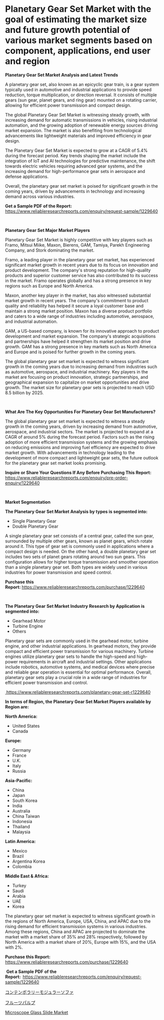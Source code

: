 <p><h1>Planetary Gear Set Market with the goal of estimating the market size and future growth potential of various market segments based on component, applications, end user and region</h1></p><p><strong>Planetary Gear Set Market Analysis and Latest Trends</strong></p>
<p><p>A planetary gear set, also known as an epicyclic gear train, is a gear system typically used in automotive and industrial applications to provide speed reduction, torque multiplication, or direction reversal. It consists of multiple gears (sun gear, planet gears, and ring gear) mounted on a rotating carrier, allowing for efficient power transmission and compact design.</p><p>The global Planetary Gear Set Market is witnessing steady growth, with increasing demand for automatic transmissions in vehicles, rising industrial automation, and the growing adoption of renewable energy sources driving market expansion. The market is also benefiting from technological advancements like lightweight materials and improved efficiency in gear design.</p><p>The Planetary Gear Set Market is expected to grow at a CAGR of 5.4% during the forecast period. Key trends shaping the market include the integration of IoT and AI technologies for predictive maintenance, the shift towards electric vehicles requiring advanced gear systems, and the increasing demand for high-performance gear sets in aerospace and defense applications.</p><p>Overall, the planetary gear set market is poised for significant growth in the coming years, driven by advancements in technology and increasing demand across various industries.</p></p>
<p><strong>Get a Sample PDF of the Report:&nbsp;</strong> <a href="https://www.reliableresearchreports.com/enquiry/request-sample/1229640">https://www.reliableresearchreports.com/enquiry/request-sample/1229640</a></p>
<p>&nbsp;</p>
<p><strong>Planetary Gear Set Major Market Players</strong></p>
<p><p>Planetary Gear Set Market is highly competitive with key players such as Framo, Mitsui Miike, Maxon, Bierens, GAM, Tamiya, Parekh Engineering Company, and Stork dominating the market. </p><p>Framo, a leading player in the planetary gear set market, has experienced significant market growth in recent years due to its focus on innovation and product development. The company's strong reputation for high-quality products and superior customer service has also contributed to its success in the market. Framo operates globally and has a strong presence in key regions such as Europe and North America.</p><p>Maxon, another key player in the market, has also witnessed substantial market growth in recent years. The company's commitment to product quality and reliability has helped it secure a loyal customer base and maintain a strong market position. Maxon has a diverse product portfolio and caters to a wide range of industries including automotive, aerospace, and industrial automation.</p><p>GAM, a US-based company, is known for its innovative approach to product development and market expansion. The company's strategic acquisitions and partnerships have helped it strengthen its market position and drive growth. GAM has a strong presence in key markets such as North America and Europe and is poised for further growth in the coming years.</p><p>The global planetary gear set market is expected to witness significant growth in the coming years due to increasing demand from industries such as automotive, aerospace, and industrial machinery. Key players in the market are focusing on product innovation, strategic partnerships, and geographical expansion to capitalize on market opportunities and drive growth. The market size for planetary gear sets is projected to reach USD 8.5 billion by 2025.</p></p>
<p>&nbsp;</p>
<p><strong>What Are The Key Opportunities For Planetary Gear Set Manufacturers?</strong></p>
<p><p>The global planetary gear set market is expected to witness a steady growth in the coming years, driven by increasing demand from automotive, aerospace, and industrial sectors. The market is projected to expand at a CAGR of around 5% during the forecast period. Factors such as the rising adoption of more efficient transmission systems and the growing emphasis on reducing emissions and improving fuel efficiency are expected to drive market growth. With advancements in technology leading to the development of more compact and lightweight gear sets, the future outlook for the planetary gear set market looks promising.</p></p>
<p><strong>Inquire or Share Your Questions If Any Before Purchasing This Report:</strong> <a href="https://www.reliableresearchreports.com/enquiry/pre-order-enquiry/1229640">https://www.reliableresearchreports.com/enquiry/pre-order-enquiry/1229640</a></p>
<p>&nbsp;</p>
<p><strong>Market Segmentation</strong></p>
<p><strong>The Planetary Gear Set Market Analysis by types is segmented into:</strong></p>
<p><ul><li>Single Planetary Gear</li><li>Double Planetary Gear</li></ul></p>
<p><p>A single planetary gear set consists of a central gear, called the sun gear, surrounded by multiple other gears, known as planet gears, which rotate around it. This type of gear set is commonly used in applications where a compact design is needed. On the other hand, a double planetary gear set includes two sets of planet gears rotating around two sun gears. This configuration allows for higher torque transmission and smoother operation than a single planetary gear set. Both types are widely used in various industries for power transmission and speed control.</p></p>
<p><strong>Purchase this Report:&nbsp;</strong><a href="https://www.reliableresearchreports.com/purchase/1229640">https://www.reliableresearchreports.com/purchase/1229640</a></p>
<p>&nbsp;</p>
<p><strong>The Planetary Gear Set Market Industry Research by Application is segmented into:</strong></p>
<p><ul><li>Gearhead Motor</li><li>Turbine Engine</li><li>Others</li></ul></p>
<p><p>Planetary gear sets are commonly used in the gearhead motor, turbine engine, and other industrial applications. In gearhead motors, they provide compact and efficient power transmission for various machinery. Turbine engines utilize planetary gear sets to handle the high-speed and high-power requirements in aircraft and industrial settings. Other applications include robotics, automotive systems, and medical devices where precise and reliable gear operation is essential for optimal performance. Overall, planetary gear sets play a crucial role in a wide range of industries for efficient power transmission and control.</p></p>
<p><a href="https://www.reliableresearchreports.com/planetary-gear-set-r1229640">&nbsp;https://www.reliableresearchreports.com/planetary-gear-set-r1229640</a></p>
<p><strong>In terms of Region, the Planetary Gear Set Market Players available by Region are:</strong></p>
<p>
    <p> <strong> North America: </strong>
        <ul>
            <li>United States</li>
            <li>Canada</li>
        </ul>
        </p> 
    <p> <strong> Europe: </strong>
        <ul>
            <li>Germany</li>
            <li>France</li>
            <li>U.K.</li>
            <li>Italy</li>
            <li>Russia</li>
        </ul>
        </p> 
    <p> <strong> Asia-Pacific: </strong>
        <ul>
            <li>China</li>
            <li>Japan</li>
            <li>South Korea</li>
            <li>India</li>
            <li>Australia</li>
            <li>China Taiwan</li>
            <li>Indonesia</li>
            <li>Thailand</li>
            <li>Malaysia</li>
        </ul>
        </p> 
    <p> <strong> Latin America: </strong>
        <ul>
            <li>Mexico</li>
            <li>Brazil</li>
            <li>Argentina Korea</li>
            <li>Colombia</li>
        </ul>
        </p> 
    <p> <strong> Middle East & Africa: </strong>
        <ul>
            <li>Turkey</li>
            <li>Saudi</li>
            <li>Arabia</li>
            <li>UAE</li>
            <li>Korea</li>
        </ul>
    </p>
    </p>
<p><p>The planetary gear set market is expected to witness significant growth in the regions of North America, Europe, USA, China, and APAC due to the rising demand for efficient transmission systems in various industries. Among these regions, China and APAC are projected to dominate the market with a market share of 35% and 28% respectively, followed by North America with a market share of 20%, Europe with 15%, and the USA with 2%.</p></p>
<p><strong>Purchase this Report: </strong><a href="https://www.reliableresearchreports.com/purchase/1229640">https://www.reliableresearchreports.com/purchase/1229640</a></p>
<p>&nbsp;<strong>Get a Sample PDF of the Report:&nbsp;&nbsp;</strong><a href="https://www.reliableresearchreports.com/enquiry/request-sample/1229640">https://www.reliableresearchreports.com/enquiry/request-sample/1229640</a></p>
<p><strong></strong></p>
<p><p><a href="https://medium.com/@akio198300/%E7%8F%BE%E4%BB%A3%E3%83%A2%E3%82%B8%E3%83%A5%E3%83%A9%E3%83%BC%E3%82%BD%E3%83%95%E3%82%A1%E5%B8%82%E5%A0%B4%E3%81%AE%E3%82%B7%E3%82%A7%E3%82%A2%E3%81%AE%E9%80%B2%E5%8C%96%E3%81%A8%E5%B8%82%E5%A0%B4%E6%88%90%E9%95%B7%E3%83%88%E3%83%AC%E3%83%B3%E3%83%892024%E5%B9%B4%E3%81%8B%E3%82%892031%E5%B9%B4%E3%81%BE%E3%81%A7-60f13965d795">コンテンポラリーモジュラーソファ</a></p><p><a href="https://medium.com/@drewosciski565654/%E6%9E%9C%E8%82%89%E5%B8%82%E5%A0%B4%E8%A6%8F%E6%A8%A1%E3%81%AF-%E3%82%B0%E3%83%AD%E3%83%BC%E3%83%90%E3%83%AB%E7%94%A3%E6%A5%AD%E3%81%AB%E3%81%8A%E3%81%91%E3%82%8B%E6%9C%80%E9%81%A9%E3%81%AA%E3%83%9E%E3%83%BC%E3%82%B1%E3%83%86%E3%82%A3%E3%83%B3%E3%82%B0%E3%83%81%E3%83%A3%E3%83%8D%E3%83%AB%E3%82%92%E6%98%8E%E3%82%89%E3%81%8B%E3%81%AB%E3%81%97%E3%81%BE%E3%81%99-kudamono-no-uru-shij%C5%8D-kibo-wa-gurobaru-sangy%C5%8D-ni-okeru-79231305f576">フルーツパルプ</a></p><p><a href="https://noble-drawer-34c.notion.site/Microscope-Glass-Slide-Market-Analysis-Its-CAGR-Market-Segmentation-and-Global-Industry-Overview-225f1abda7be46949b3b551a3086a8a6">Microscope Glass Slide Market</a></p></p>
